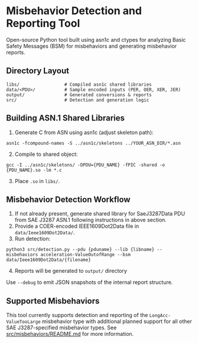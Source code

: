 # Misbehavior Detection and Reporting Tool

Open-source Python tool built using asn1c and ctypes for analyzing Basic Safety Messages (BSM) for misbehaviors and generating misbehavior reports.


## Directory Layout

```
libs/                 # Compiled asn1c shared libraries 
data/<PDU>/           # Sample encoded inputs (PER, OER, XER, JER)
output/               # Generated conversions & reports
src/                  # Detection and generation logic
```

## Building ASN.1 Shared Libraries

1. Generate C from ASN using asn1c (adjust skeleton path):
```
asn1c -fcompound-names -S ../asn1c/skeletons ../YOUR_ASN_DIR/*.asn
```
2. Compile to shared object:
```
gcc -I ../asn1c/skeletons/ -DPDU={PDU_NAME} -fPIC -shared -o {PDU_NAME}.so -lm *.c
```
3. Place `.so` in `libs/`.


## Misbehavior Detection Workflow

1. If not already present, generate shared library for SaeJ3287Data PDU from SAE J3287 ASN.1 following instructions in above section.
2. Provide a COER-encoded IEEE1609Dot2Data file in `data/Ieee1609Dot2Data/`.
3. Run detection:
```
python3 src/detection.py --pdu {pduname} --lib {libname} --misbehaviors acceleration-ValueOutofRange --bsm data/Ieee1609Dot2Data/{filename}
```
4. Reports will be generated to `output/` directory

Use `--debug` to emit JSON snapshots of the internal report structure.

## Supported Misbehaviors 

This tool currently supports detection and reporting of the `LongAcc-ValueTooLarge` misbehavior type with additional planned support for all other SAE J3287-specified misbehavior types. See [src/misbehaviors/README.md](src/misbehaviors/README.md) for more information.